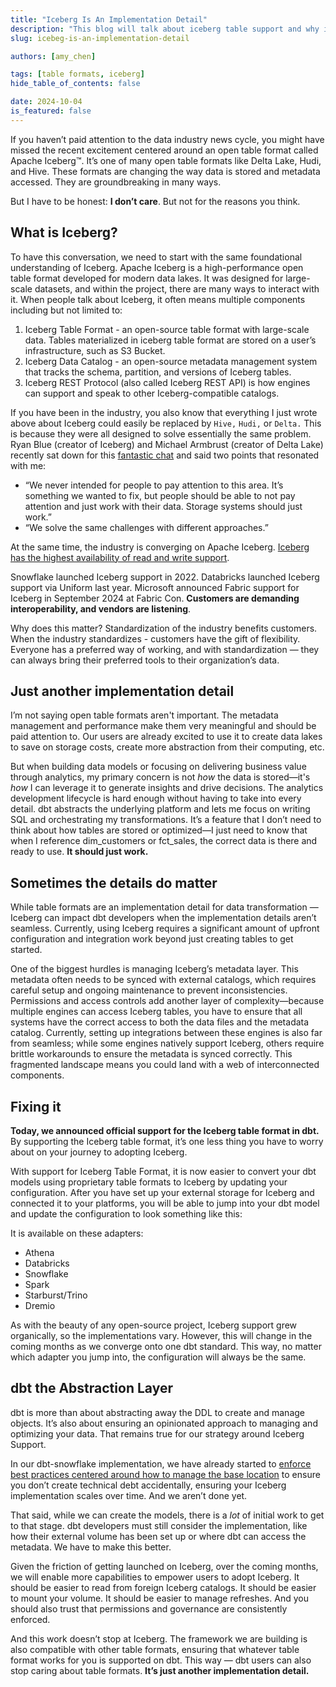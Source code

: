 ```yaml
---
title: "Iceberg Is An Implementation Detail"
description: "This blog will talk about iceberg table support and why it both matters and doesn't"
slug: icebeg-is-an-implementation-detail

authors: [amy_chen]

tags: [table formats, iceberg]
hide_table_of_contents: false

date: 2024-10-04
is_featured: false
---
```


If you haven’t paid attention to the data industry news cycle, you might have missed the recent excitement centered around an open table format called Apache Iceberg™. It’s one of many open table formats like Delta Lake, Hudi, and Hive. These formats are changing the way data is stored and metadata accessed. They are groundbreaking in many ways.

But I have to be honest: **I don’t care**. But not for the reasons you think.

## What is Iceberg?

To have this conversation, we need to start with the same foundational understanding of Iceberg. Apache Iceberg is a high-performance open table format developed for modern data lakes. It was designed for large-scale datasets, and within the project, there are many ways to interact with it. When people talk about Iceberg, it often means multiple components including but not limited to:

1. Iceberg Table Format - an open-source table format with large-scale data. Tables materialized in iceberg table format are stored on a user’s infrastructure, such as S3 Bucket.
2. Iceberg Data Catalog - an open-source metadata management system that tracks the schema, partition, and versions of Iceberg tables.
3. Iceberg REST Protocol (also called Iceberg REST API) is how engines can support and speak to other Iceberg-compatible catalogs.

If you have been in the industry, you also know that everything I just wrote above about Iceberg could easily be replaced by `Hive,` `Hudi,` or `Delta.` This is because they were all designed to solve essentially the same problem. Ryan Blue (creator of Iceberg) and Michael Armbrust (creator of Delta Lake) recently sat down for this [fantastic chat](https://vimeo.com/1012543474) and said two points that resonated with me:

- “We never intended for people to pay attention to this area. It’s something we wanted to fix, but people should be able to not pay attention and just work with their data. Storage systems should just work.”
- “We solve the same challenges with different approaches.”

At the same time, the industry is converging on Apache Iceberg. [Iceberg has the highest availability of read and write support](https://medium.com/sundeck/2024-lakehouse-format-rundown-7edd75015428).

<Lightbox src="/img/blog/2024-10-04-iceberg-blog/2024-10-03-iceberg-support.png" width="85%" title="Credit to Jacques at Sundeck for creating this fantastic chart of all the Iceberg Support" />


Snowflake launched Iceberg support in 2022. Databricks launched Iceberg support via Uniform last year. Microsoft announced Fabric support for Iceberg in September 2024 at Fabric Con. **Customers are demanding interoperability, and vendors are listening**.

Why does this matter? Standardization of the industry benefits customers. When the industry standardizes - customers have the gift of flexibility. Everyone has a preferred way of working, and with standardization &mdash; they can always bring their preferred tools to their organization’s data.

## Just another implementation detail

I’m not saying open table formats aren't important. The metadata management and performance make them very meaningful and should be paid attention to.  Our users are already excited to use it to create data lakes to save on storage costs, create more abstraction from their computing, etc.

But when building data models or focusing on delivering business value through analytics, my primary concern is not *how* the data is stored—it's *how* I can leverage it to generate insights and drive decisions. The analytics development lifecycle is hard enough without having to take into every detail. dbt abstracts the underlying platform and lets me focus on writing SQL and orchestrating my transformations. It’s a feature that I don’t need to think about how tables are stored or optimized—I just need to know that when I reference dim_customers or fct_sales, the correct data is there and ready to use. **It should just work.**

## Sometimes the details do matter

While table formats are an implementation detail for data transformation &mdash; Iceberg can impact dbt developers when the implementation details aren’t seamless. Currently, using Iceberg requires a significant amount of upfront configuration and integration work beyond just creating tables to get started.

One of the biggest hurdles is managing Iceberg’s metadata layer. This metadata often needs to be synced with external catalogs, which requires careful setup and ongoing maintenance to prevent inconsistencies. Permissions and access controls add another layer of complexity—because multiple engines can access Iceberg tables, you have to ensure that all systems have the correct access to both the data files and the metadata catalog. Currently, setting up integrations between these engines is also far from seamless; while some engines natively support Iceberg, others require brittle workarounds to ensure the metadata is synced correctly. This fragmented landscape means you could land with a web of interconnected components.

## Fixing it

**Today, we announced official support for the Iceberg table format in dbt.** By supporting the Iceberg table format, it’s one less thing you have to worry about on your journey to adopting Iceberg.

With support for Iceberg Table Format, it is now easier to convert your dbt models using proprietary table formats to Iceberg by updating your configuration. After you have set up your external storage for Iceberg and connected it to your platforms, you will be able to jump into your dbt model and update the configuration to look something like this:

<Lightbox src="img/blog/2024-10-04-iceberg-blog/iceberg_materialization.png" width="85%" title="Iceberg Table Format Support on dbt for Snowflake" />

It is available on these adapters:

- Athena
- Databricks
- Snowflake
- Spark
- Starburst/Trino
- Dremio

As with the beauty of any open-source project, Iceberg support grew organically, so the implementations vary. However, this will change in the coming months as we converge onto one dbt standard. This way, no matter which adapter you jump into, the configuration will always be the same.

## dbt the Abstraction Layer

dbt is more than about abstracting away the DDL to create and manage objects. It’s also about ensuring an opinionated approach to managing and optimizing your data. That remains true for our strategy around Iceberg Support.

In our dbt-snowflake implementation, we have already started to [enforce best practices centered around how to manage the base location](https://docs.getdbt.com/reference/resource-configs/snowflake-configs#base-location) to ensure you don’t create technical debt accidentally, ensuring your Iceberg implementation scales over time. And we aren’t done yet.

That said, while we can create the models, there is a *lot* of initial work to get to that stage.  dbt developers must still consider the implementation, like how their external volume has been set up or where dbt can access the metadata. We have to make this better.

Given the friction of getting launched on Iceberg, over the coming months, we will enable more capabilities to empower users to adopt Iceberg. It should be easier to read from foreign Iceberg catalogs. It should be easier to mount your volume. It should be easier to manage refreshes. And you should also trust that permissions and governance are consistently enforced.

And this work doesn’t stop at Iceberg. The framework we are building is also compatible with other table formats, ensuring that whatever table format works for you is supported on dbt. This way &mdash; dbt users can also stop caring about table formats. **It’s just another implementation detail.**
